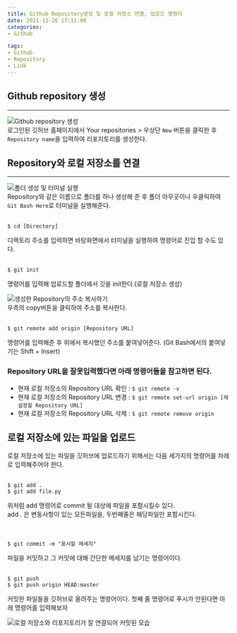 ```yaml
---
title: Github Repository생성 및 로컬 저장소 연결, 업로드 명령어  
date: 2021-11-26 17:11:08  
categories: 
- Github  

tags:
- Github
- Repository
- Link
---
```


## Github repository 생성

---


![Github repository 생성](/images/Link_github_repository/capture-1.png)  
로그인된 깃허브 홈페이지에서 Your repositories > 우상단 `New` 버튼을 클릭한 후 `Repository name`을 입력하여 리포지토리를 생성한다.  

## Repository와 로컬 저장소를 연결

---
![폴더 생성 및 터미널 실행](/images/Link_github_repository/capture-2.png)  
Repository와 같은 이름으로 폴더를 하나 생성해 준 후 폴더 아무곳이나 우클릭하여 `Git Bash Here`로 터미널을 실행해준다.
<br><br>
```commandlin
$ cd [Directory]
```
디렉토리 주소를 입력하면 바탕화면에서 터미널을 실행하여 명령어로 진입 할 수도 있다.
<br><br>
```commandline
$ git init
```
명령어를 입력해 업로드할 폴더에서 깃을 init한다.(로컬 저장소 생성)

![생성한 Repository의 주소 복사하기](/images/Link_github_repository/capture-3.png)  
우측의 copy버튼을 클릭하여 주소를 복사한다.
<br><br>
```commandline
$ git remote add origin [Repository URL]
```
명령어를 입력해준 후 위에서 복사했던 주소를 붙여넣어준다. (Git Bash에서의 붙여넣기는 Shift + Insert)

### Repository URL을 잘못입력했다면 아래 명령어들을 참고하면 된다.

- 현재 로컬 저장소의 Repository URL 확인 : `$ git remote -v`
- 현재 로컬 저장소의 Repository URL 변경 : `$ git remote set-url origin [재설정할 Repository URL]`
- 현재 로컬 저장소의 Repository URL 삭제 : `$ git remote remove origin`

## 로컬 저장소에 있는 파일을 업로드

로컬 저장소에 있는 파일을 깃허브에 업로드하기 위해서는 다음 세가지의 명령어를 차례로 입력해주어야 한다.
<br><br>
```commandline
$ git add .
$ git add file.py
```
위처럼 add 명령어로 commit 될 대상에 파일을 포함시킬수 있다.  
add . 은 변동사항이 있는 모든파일을, 두번째줄은 해당파일만 포함시킨다.  
<br><br>
```commandline
$ git commit -m "표시할 메세지"
```
파일을 커밋하고 그 커밋에 대해 간단한 메세지를 남기는 명령어이다.
<br><br>
```commandline
$ git push
$ git push origin HEAD:master
```
커밋한 파일들을 깃허브로 올려주는 명령어이다.
첫째 줄 명령어로 푸시가 안된다면 아래 명령어를 입력해보자

![로컬 저장소와 리포지토리가 잘 연결되어 커밋된 모습](/images/Link_github_repository/capture-4.png)   